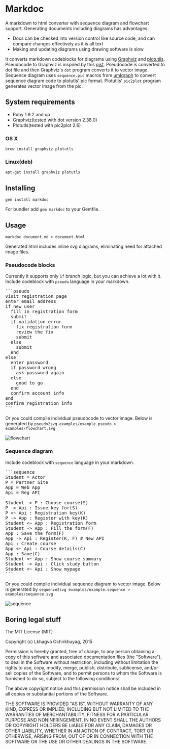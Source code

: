# Markdoc

A markdown to html converter with sequence diagram and flowchart support. Generating documents including diagrams has advantages:

- Docs can be checked into version control like source code, and can compare changes effectively as it is all text
- Making and updating diagrams using drawing software is slow

It converts markdown codeblocks for diagrams using [Graphviz](http://www.graphviz.org) and [plotutils](https://www.gnu.org/software/plotutils). Pseudocode to Graphviz is inspired by this [gist](https://gist.github.com/antimatter15/1841460). Pseudocode is converted to dot file and then Graphviz's `dot` program converts it to vector image. Sequence diagram uses `sequence.pic` macros from [umlgraph](http://www.umlgraph.org/doc/seq-intro.html) to convert sequence diagram code to plotutls' pic format. Plotutils' `pic2plot` program generates vector image from the pic.

## System requirements

- Ruby 1.9.2 and up
- Graphviz(tested with dot version 2.38.0)
- Plotutls(tested with pic2plot 2.6)

### OS X

`brew install graphviz plotutls`

### Linux(deb)

`apt-get install graphviz plotutls`


## Installing

`gem install markdoc`

For bundler add `gem markdoc` to your Gemfile.


## Usage

`markdoc document.md > document.html`

Generated html includes inline svg diagrams, eliminating need for attached image files.

### Pseudocode blocks

Currently it supports only `if` branch logic, but you can achieve a lot with it. Include codeblock with `pseudo` language in your markdown.

<pre>
```pseudo
visit registration page
enter email address
if new user
  fill in registration form
  submit
  if validation error
    fix registration form
    review the fix
    submit
  else
    submit
  end
else
  enter password
  if password wrong
    ask password again
  else
    good to go
  end
  confirm account info
end
confirm registration info
```
</pre>

Or you could compile individual pseudocode to vector image. Below is generated by `pseudo2svg examples/example.pseudo > examples/flowchart.svg`

![flowchart](https://raw.githubusercontent.com/ochko/markdoc/master/examples/flowchart.svg "Flowchart")

### Sequence diagram

Include codeblock with `sequence` language in your markdown.

<pre>
```sequence
Student = Actor
P = Partner Site
App = Web App
Api = Reg API

Student -> P : Choose course(S)
P -> Api : Issue key for(S)
P <~ Api : Registration key(K)
P -> App : Register with key(K)
Student <~ App : Registration form
Student -> App : Fill the form(F)
App : Save the form(F)
App -> Api : Register(K, F) # New API
Api : Create course
App <~ Api : Course details(C)
App : Save(C)
Student <~ App : Show course summary
Student -> Api : Click study button
Student <~ Api : Show mypage
```
</pre>

Or you could compile individual sequence diagram to vector image. Below is generated by `sequence2svg examples/example.sequence > examples/sequence.svg`

![sequence](https://raw.githubusercontent.com/ochko/markdoc/master/examples/sequence.svg "Sequence")


## Boring legal stuff

The MIT License (MIT)

Copyright (c) Lkhagva Ochirkhuyag, 2015

Permission is hereby granted, free of charge, to any person obtaining a copy of this software and associated documentation files (the "Software"), to deal in the Software without restriction, including without limitation the rights to use, copy, modify, merge, publish, distribute, sublicense, and/or sell copies of the Software, and to permit persons to whom the Software is furnished to do so, subject to the following conditions:

The above copyright notice and this permission notice shall be included in all copies or substantial portions of the Software.

THE SOFTWARE IS PROVIDED "AS IS", WITHOUT WARRANTY OF ANY KIND, EXPRESS OR IMPLIED, INCLUDING BUT NOT LIMITED TO THE WARRANTIES OF MERCHANTABILITY, FITNESS FOR A PARTICULAR PURPOSE AND NONINFRINGEMENT. IN NO EVENT SHALL THE AUTHORS OR COPYRIGHT HOLDERS BE LIABLE FOR ANY CLAIM, DAMAGES OR OTHER LIABILITY, WHETHER IN AN ACTION OF CONTRACT, TORT OR OTHERWISE, ARISING FROM, OUT OF OR IN CONNECTION WITH THE SOFTWARE OR THE USE OR OTHER DEALINGS IN THE SOFTWARE.
